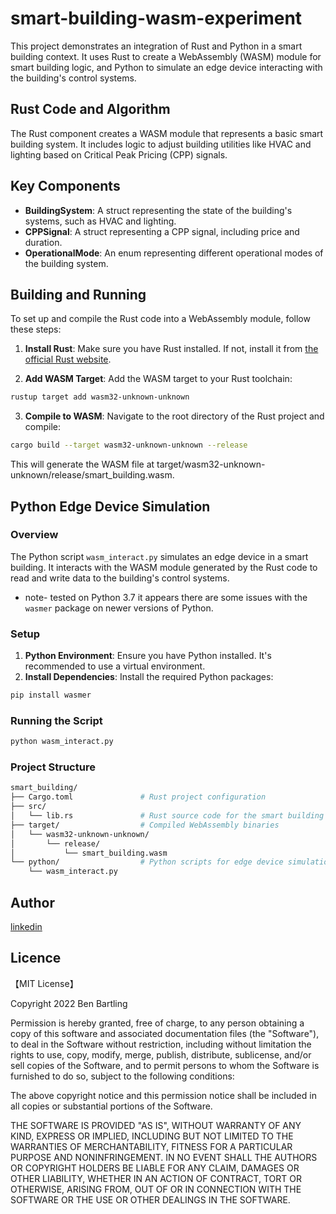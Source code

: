 # smart-building-wasm-experiment

This project demonstrates an integration of Rust and Python in a smart building context. It uses Rust to create a WebAssembly (WASM) module for smart building logic, and Python to simulate an edge device interacting with the building's control systems.


## Rust Code and Algorithm
The Rust component creates a WASM module that represents a basic smart building system. It includes logic to adjust building utilities like HVAC and lighting based on Critical Peak Pricing (CPP) signals.


## Key Components
* **BuildingSystem**: A struct representing the state of the building's systems, such as HVAC and lighting.
* **CPPSignal**: A struct representing a CPP signal, including price and duration.
* **OperationalMode**: An enum representing different operational modes of the building system.

## Building and Running
To set up and compile the Rust code into a WebAssembly module, follow these steps:

1. **Install Rust**: Make sure you have Rust installed. If not, install it from [the official Rust website](https://www.rust-lang.org/tools/install).

2. **Add WASM Target**: Add the WASM target to your Rust toolchain:
```bash
rustup target add wasm32-unknown-unknown
```
3. **Compile to WASM**: Navigate to the root directory of the Rust project and compile:
```bash
cargo build --target wasm32-unknown-unknown --release
```

This will generate the WASM file at target/wasm32-unknown-unknown/release/smart_building.wasm.

## Python Edge Device Simulation

### Overview
The Python script `wasm_interact.py` simulates an edge device in a smart building. It interacts with the WASM module generated by the Rust code to read and write data to the building's control systems.
* note- tested on Python 3.7 it appears there are some issues with the `wasmer` package on newer versions of Python.

### Setup
1. **Python Environment**: Ensure you have Python installed. It's recommended to use a virtual environment.
2. **Install Dependencies**: Install the required Python packages:
```bash
pip install wasmer
```
### Running the Script
```python
python wasm_interact.py
```

### Project Structure

```bash
smart_building/
├── Cargo.toml               # Rust project configuration
├── src/
│   └── lib.rs               # Rust source code for the smart building algorithm
├── target/                  # Compiled WebAssembly binaries
│   └── wasm32-unknown-unknown/
│       └── release/
│           └── smart_building.wasm
└── python/                  # Python scripts for edge device simulation
    └── wasm_interact.py
```

## Author

[linkedin](https://www.linkedin.com/in/ben-bartling-510a0961/)

## Licence

【MIT License】

Copyright 2022 Ben Bartling

Permission is hereby granted, free of charge, to any person obtaining a copy of this software and associated documentation files (the "Software"), to deal in the Software without restriction, including without limitation the rights to use, copy, modify, merge, publish, distribute, sublicense, and/or sell copies of the Software, and to permit persons to whom the Software is furnished to do so, subject to the following conditions:

The above copyright notice and this permission notice shall be included in all copies or substantial portions of the Software.

THE SOFTWARE IS PROVIDED "AS IS", WITHOUT WARRANTY OF ANY KIND, EXPRESS OR IMPLIED, INCLUDING BUT NOT LIMITED TO THE WARRANTIES OF MERCHANTABILITY, FITNESS FOR A PARTICULAR PURPOSE AND NONINFRINGEMENT. IN NO EVENT SHALL THE AUTHORS OR COPYRIGHT HOLDERS BE LIABLE FOR ANY CLAIM, DAMAGES OR OTHER LIABILITY, WHETHER IN AN ACTION OF CONTRACT, TORT OR OTHERWISE, ARISING FROM, OUT OF OR IN CONNECTION WITH THE SOFTWARE OR THE USE OR OTHER DEALINGS IN THE SOFTWARE.
